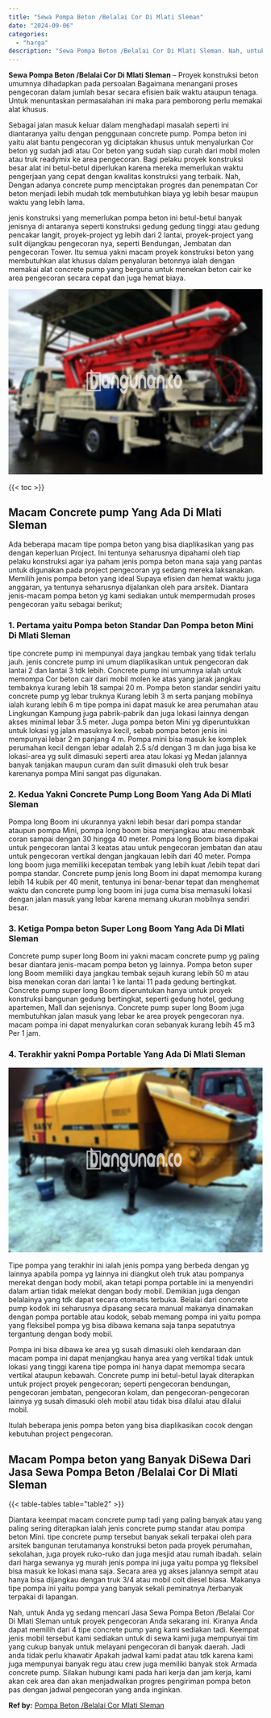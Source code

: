 ```yaml
---
title: "Sewa Pompa Beton /Belalai Cor Di Mlati Sleman"
date: "2024-09-06"
categories: 
  - "harga"
description: "Sewa Pompa Beton /Belalai Cor Di Mlati Sleman. Nah, untuk Anda yg sedang mencari Jasa Sewa Pompa Beton /Belalai Cor Di Mlati Sleman untuk proyek pengecoran A..."
---
```


**Sewa Pompa Beton /Belalai Cor Di Mlati Sleman** – Proyek konstruksi beton umumnya dihadapkan pada persoalan Bagaimana menangani proses pengecoran dalam jumlah besar secara efisien baik waktu ataupun tenaga. Untuk menuntaskan permasalahan ini maka para pemborong perlu memakai alat khusus.

Sebagai jalan masuk keluar dalam menghadapi masalah seperti ini diantaranya yaitu dengan penggunaan concrete pump. Pompa beton ini yaitu alat bantu pengecoran yg diciptakan khusus untuk menyalurkan Cor beton yg sudah jadi atau Cor beton yang sudah siap curah dari mobil molen atau truk readymix ke area pengecoran. Bagi pelaku proyek konstruksi besar alat ini betul-betul diperlukan karena mereka memerlukan waktu pengerjaan yang cepat dengan kwalitas konstruksi yang terbaik. Nah, Dengan adanya concrete pump menciptakan progres dan penempatan Cor beton menjadi lebih mudah tdk membutuhkan biaya yg lebih besar maupun waktu yang lebih lama.

jenis konstruksi yang memerlukan pompa beton ini betul-betul banyak jenisnya di antaranya seperti konstruksi gedung gedung tinggi atau gedung pencakar langit, proyek-project yg lebih dari 2 lantai, proyek-project yang sulit dijangkau pengecoran nya, seperti Bendungan, Jembatan dan pengecoran Tower. Itu semua yakni macam proyek konstruksi beton yang membutuhkan alat khusus dalam penyaluran betonnya ialah dengan memakai alat concrete pump yang berguna untuk menekan beton cair ke area pengecoran secara cepat dan juga hemat biaya.

![Sewa Pompa Beton /Belalai Cor Di Mlati Sleman](/images/sewa-concrete-pump-38.png)

{{< toc >}}

## Macam Concrete pump Yang Ada Di Mlati Sleman

Ada beberapa macam tipe pompa beton yang bisa diaplikasikan yang pas dengan keperluan Project. Ini tentunya seharusnya dipahami oleh tiap pelaku konstruksi agar iya paham jenis pompa beton mana saja yang pantas untuk digunakan pada project pengecoran yg sedang mereka laksanakan. Memilih jenis pompa beton yang ideal Supaya efisien dan hemat waktu juga anggaran, ya tentunya seharusnya dijalankan oleh para arsitek. Diantara jenis-macam pompa beton yg kami sediakan untuk mempermudah proses pengecoran yaitu sebagai berikut;

### 1\. Pertama yaitu Pompa beton Standar Dan Pompa beton Mini Di Mlati Sleman

tipe concrete pump ini mempunyai daya jangkau tembak yang tidak terlalu jauh. jenis concrete pump ini umum diaplikasikan untuk pengecoran dak lantai 2 dan lantai 3 tdk lebih. Concrete pump ini umumnya ialah untuk memompa Cor beton cair dari mobil molen ke atas yang jarak jangkau tembaknya kurang lebih 18 sampai 20 m. Pompa beton standar sendiri yaitu concrete pump yg lebar truknya Kurang lebih 3 m serta panjang mobilnya ialah kurang lebih 6 m tipe pompa ini dapat masuk ke area perumahan atau Lingkungan Kampung juga pabrik-pabrik dan juga lokasi lainnya dengan akses minimal lebar 3.5 meter. Juga pompa beton Mini yg diperuntukkan untuk lokasi yg jalan masuknya kecil, sebab pompa beton jenis ini mempunyai lebar 2 m panjang 4 m. Pompa mini bisa masuk ke komplek perumahan kecil dengan lebar adalah 2.5 s/d dengan 3 m dan juga bisa ke lokasi-area yg sulit dimasuki seperti area atau lokasi yg Medan jalannya banyak tanjakan maupun curam dan sulit dimasuki oleh truk besar karenanya pompa Mini sangat pas digunakan.

### 2\. Kedua Yakni Concrete Pump Long Boom Yang Ada Di Mlati Sleman

Pompa long Boom ini ukurannya yakni lebih besar dari pompa standar ataupun pompa Mini, pompa long boom bisa menjangkau atau menembak coran sampai dengan 30 hingga 40 meter. Pompa long Boom biasa dipakai untuk pengecoran lantai 3 keatas atau untuk pengecoran jembatan dan atau untuk pengecoran vertikal dengan jangkauan lebih dari 40 meter. Pompa long boom juga memiliki kecepatan tembak yang lebih kuat /lebih tepat dari pompa standar. Concrete pump jenis long Boom ini dapat memompa kurang lebih 14 kubik per 40 menit, tentunya ini benar-benar tepat dan menghemat waktu dan concrete pump long boom ini juga cuma bisa memasuki lokasi dengan jalan masuk yang lebar karena memang ukuran mobilnya sendiri besar.

### 3\. Ketiga Pompa beton Super Long Boom Yang Ada Di Mlati Sleman

Concrete pump super long Boom ini yakni macam concrete pump yg paling besar diantara jenis-macam pompa beton yg lainnya. Pompa beton super long Boom memiliki daya jangkau tembak sejauh kurang lebih 50 m atau bisa menekan coran dari lantai 1 ke lantai 11 pada gedung bertingkat. Concrete pump super long Boom diperuntukan hanya untuk proyek konstruksi bangunan gedung bertingkat, seperti gedung hotel, gedung apartemen, Mall dan sejenisnya. Concrete pump super long Boom juga membutuhkan jalan masuk yang lebar ke area proyek pengecoran nya. macam pompa ini dapat menyalurkan coran sebanyak kurang lebih 45 m3 Per 1 jam.

### 4\. Terakhir yakni Pompa Portable Yang Ada Di Mlati Sleman

![Sewa Pompa Beton /Belalai Cor Di Mlati Sleman](/images/sewa-concrete-pump-29.png)

Tipe pompa yang terakhir ini ialah jenis pompa yang berbeda dengan yg lainnya apabila pompa yg lainnya ini diangkut oleh truk atau pompanya merekat dengan body mobil, akan tetapi pompa portable ini ia menyendiri dalam artian tidak melekat dengan body mobil. Demikian juga dengan belalainya yang tdk dapat secara otomatis terbuka. Belalai dari concrete pump kodok ini seharusnya dipasang secara manual makanya dinamakan dengan pompa portable atau kodok, sebab memang pompa ini yaitu pompa yang fleksibel pompa yg bisa dibawa kemana saja tanpa sepatutnya tergantung dengan body mobil.

Pompa ini bisa dibawa ke area yg susah dimasuki oleh kendaraan dan macam pompa ini dapat menjangkau hanya area yang vertikal tidak untuk lokasi yang tinggi karena tipe pompa ini hanya dapat memompa secara vertikal ataupun kebawah. Concrete pump ini betul-betul layak diterapkan untuk project proyek pengecoran; seperti pengecoran bendungan, pengecoran jembatan, pengecoran kolam, dan pengecoran-pengecoran lainnya yg susah dimasuki oleh mobil atau tidak bisa dilalui atau dilalui mobil.

Itulah beberapa jenis pompa beton yang bisa diaplikasikan cocok dengan kebutuhan project pengecoran.

## Macam Pompa beton yang Banyak DiSewa Dari Jasa Sewa Pompa Beton /Belalai Cor Di Mlati Sleman

{{< table-tables table="table2" >}}

Diantara keempat macam concrete pump tadi yang paling banyak atau yang paling sering diterapkan ialah jenis concrete pump standar atau pompa beton Mini. tipe concrete pump tersebut banyak sekali terpakai oleh para arsitek bangunan terutamanya konstruksi beton pada proyek perumahan, sekolahan, juga proyek ruko-ruko dan juga mesjid atau rumah ibadah. selain dari harga sewanya yg murah jenis pompa ini juga yaitu pompa yg fleksibel bisa masuk ke lokasi mana saja. Secara area yg akses jalannya sempit atau hanya bisa dijangkau dengan truk 3/4 atau mobil colt diesel biasa. Makanya tipe pompa ini yaitu pompa yang banyak sekali peminatnya /terbanyak terpakai di lapangan.

Nah, untuk Anda yg sedang mencari Jasa Sewa Pompa Beton /Belalai Cor Di Mlati Sleman untuk proyek pengecoran Anda sekarang ini. Kiranya Anda dapat memilih dari 4 tipe concrete pump yang kami sediakan tadi. Keempat jenis mobil tersebut kami sediakan untuk di sewa kami juga mempunyai tim yang cukup banyak untuk melayani pengecoran di banyak daerah. Jadi anda tidak perlu khawatir Apakah jadwal kami padat atau tdk karena kami juga mempunyai banyak regu atau crew juga memiliki banyak stok Armada concrete pump. Silakan hubungi kami pada hari kerja dan jam kerja, kami akan cek area dan akan menjadwalkan progres pengiriman pompa beton pas dengan jadwal pengecoran yang anda inginkan.

**Ref by:** [Pompa Beton /Belalai Cor Mlati Sleman](https://id.wikipedia.org/wiki/Pompa)

